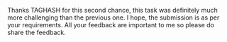 Thanks TAGHASH for this second chance, this task was definitely much more challenging than the previous one.
I hope, the submission is as per your requirements.
All your feedback are important to me so please do share the feedback.
